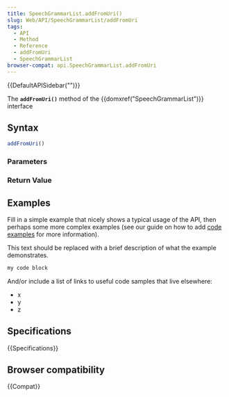```yaml
---
title: SpeechGrammarList.addFromUri()
slug: Web/API/SpeechGrammarList/addFromUri
tags:
  - API
  - Method
  - Reference
  - addFromUri
  - SpeechGrammarList
browser-compat: api.SpeechGrammarList.addFromUri
---
```

{{DefaultAPISidebar("")}}

The **`addFromUri()`** method of the {{domxref("SpeechGrammarList")}} interface 

## Syntax

```js
addFromUri()
```

### Parameters



### Return Value



## Examples

Fill in a simple example that nicely shows a typical usage of the API, then perhaps some more complex examples (see our guide on how to add [code examples](/en-US/docs/MDN/Contribute/Structures/Code_examples) for more information).

This text should be replaced with a brief description of what the example demonstrates.

```js
my code block
```

And/or include a list of links to useful code samples that live elsewhere:

*   x
*   y
*   z

## Specifications

{{Specifications}}

## Browser compatibility

{{Compat}}

